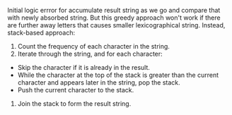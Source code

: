 ​Initial logic errror for accumulate result string as we go and compare that with newly absorbed string. But this greedy approach won't work if there are further away letters that causes smaller lexicographical string. Instead, stack-based approach:
1. Count the frequency of each character in the string.
1. Iterate through the string, and for each character:
  - Skip the character if it is already in the result.
  - While the character at the top of the stack is greater than the current character and appears later in the string, pop the stack.
  - Push the current character to the stack.
1. Join the stack to form the result string.
